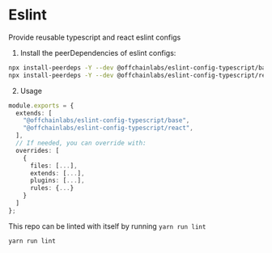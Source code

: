 # Eslint

Provide reusable typescript and react eslint configs

1. Install the peerDependencies of eslint configs:

```sh
npx install-peerdeps -Y --dev @offchainlabs/eslint-config-typescript/base
npx install-peerdeps -Y --dev @offchainlabs/eslint-config-typescript/react
```

2. Usage

```ts
module.exports = {
  extends: [
    "@offchainlabs/eslint-config-typescript/base",
    "@offchainlabs/eslint-config-typescript/react",
  ],
  // If needed, you can override with:
  overrides: [
    {
      files: [...],
      extends: [...],
      plugins: [...],
      rules: {...}
    }
  ]
};
```

This repo can be linted with itself by running `yarn run lint`

```sh
yarn run lint
```
